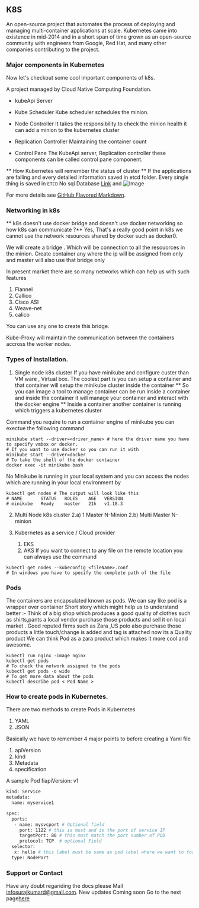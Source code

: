 ## K8S 

An open-source project that automates the process of deploying and managing multi-container applications at scale. Kubernetes came into existence in mid-2014 and in a short span of time grown as an open-source community with engineers from Google, Red Hat, and many other companies contributing to the project.


### Major components in Kubernetes 

Now let's checkout some cool important components of k8s.

A project managed by Cloud Native Computing Foundation.

- kubeApi Server
- Kube Scheduler
   Kube scheduler schedules the minion.
- Node Controller 
   It takes the responsibility to check the minion health it can add a minion to the kubernetes cluster 
- Replication Controller 
   Maintaining the container count 

- Control Pane 
   The KubeApi server, Replication controller these components can be called control pane component.


** How Kubernetes will remember the status of cluster **
If the applications are failing and every detailed information saved in etcd folder.
Every single thing is saved in `ETCD` No sql Database
[Link](url) and ![Image](src)

For more details see [GitHub Flavored Markdown](https://guides.github.com/features/mastering-markdown/).

### Networking in k8s

** k8s doesn't use docker bridge and doesn't use docker networking so how k8s can communicate ?**
    Yes, That's a really good point in k8s we cannot use the network resources shared by docker such 
    as docker0.

We will create a bridge <yourNameBridgeNetwork>. Which will be connection to all the resouorces in the minion.
Create container any where the ip will be assigned from <yourNameBridgeNetwork> only and master will also use that bridge only

In present market there are so many networks which can help us with such features 
1. Flannel 
2. Callico 
3. Cisco ASI 
4. Weave-net 
5. calico 

You can use any one to create this bridge.

Kube-Proxy will maintain the communication between the containers accross the worker nodes.

### Types of Installation.
1. Single node k8s cluster 
If you have minikube and configure custer than VM ware , Virtual box.
The coolest part is you can setup a container and that container will setup the minikube cluster inside the container 
** So you can image a tool to manage container can be run inside a container and inside the container it will manage your container and interact with the docker engine **
Inside a container another container is running which triggers a kubernetes cluster 

Command you require to run a container engine of minikube you can exectue the following command 

```
minikube start --driver=<driver_name> # here the driver name you have to specify vmbox or docker.
# If you want to use docker so you can run it with 
minikube start --driver=docker
# To take the shell of the docker container 
docker exec -it minikube bash 
```
No Minikube is running in your local system and you can access the nodes which are running in your local environment by 
```
kubectl get nodes # The output will look like this 
# NAME       STATUS   ROLES    AGE   VERSION
# minikube   Ready    master   21h   v1.18.3

```
2. Multi Node k8s cluster
    2.a) 1 Master N-Minion 
    2.b) Multi Master N-minion

3. Kubernetes as a service / Cloud provider 
    1. EKS
    2. AKS
If you want to connect to any file on the remote location you can always use the command 

```
kubectl get nodes --kubeconfig <fileName>.conf
# In windows you have to specify the complete path of the file
```


### Pods 
The containers are encapsulated known as pods. We can say like pod is a wrapper over container 
Short story which might help us to understand better :-
Think of a big shop which produces a good quality of clothes such as shirts,pants a local vendor purchase those products and sell it on local market . Good reputed firms such as Zara ,US polo also purchase those products a little touch/change is added and tag is attached now its a Quality product 
We can think Pod as a zara product which makes it more cool and awesome.
``` 
kubectl run nginx -image nginx
kubectl get pods 
# To check the network assigned to the pods 
kubectl get pods -o wide 
# To get more data about the pods 
kubectl describe pod < Pod Name >
```
### How to create pods in Kubernetes.
There are two methods to create Pods in Kubernetes 
1. YAML 
2. JSON

Basically we have to remember 4 major points to before creating a Yaml file 
1. apiVersion 
2. kind
3. Metadata
4. specification 

A sample Pod fiapiVersion: v1
```bash
kind: Service 
metadata: 
  name: myservice1

spec:
  ports:
   - name: mysvcport # Optional field
     port: 1122 # this is must and is the port of service IP 
     targetPort: 80 # this must match the port number of POD 
     protocol: TCP  # optional Field
  selector:
   x: hello # this label must be same as pod label where we want to forwad the service 
  type: NodePort
```




### Support or Contact

Have any doubt regariding the docs please Mail [infosurajkumard@gmail.com](#).
New updates Coming soon
Go to the next page[here](./new-page.html)